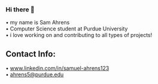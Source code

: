 ### Hi there 👋

<!--
**samahrens/samahrens** is a ✨ _special_ ✨ repository because its `README.md` (this file) appears on your GitHub profile.

Here are some ideas to get you started:

- 🔭 I’m currently working on ...
- 🌱 I’m currently learning ...
- 👯 I’m looking to collaborate on ...
- 🤔 I’m looking for help with ...
- 💬 Ask me about ...
- 📫 How to reach me: ...
- 😄 Pronouns: ...
- ⚡ Fun fact: ...
-->
• my name is Sam Ahrens   
• Computer Science student at Purdue University  
• i love working on and contributing to all types of projects!  
## Contact Info:
• www.linkedin.com/in/samuel-ahrens123  
• ahrens5@purdue.edu

